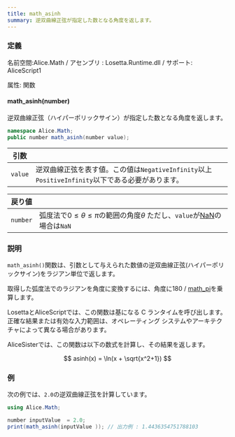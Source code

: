 ```yaml
---
title: math_asinh
summary: 逆双曲線正弦が指定した数となる角度を返します。
---
```


### 定義
名前空間:Alice.Math / アセンブリ : Losetta.Runtime.dll / サポート: AliceScript1

属性: 関数

#### math_asinh(number)

逆双曲線正弦（ハイパーポリックサイン）が指定した数となる角度を返します。

```cs title="AliceScript"
namespace Alice.Math;
public number math_asinh(number value);
```

|引数| |
|-|-|
|`value`|逆双曲線正弦を表す値。この値は`NegativeInfinity`以上`PositiveInfinity`以下である必要があります。|

|戻り値| |
|-|-|
|`number`|弧度法で$0\leq\theta\leq\pi$の範囲の角度$\theta$ ただし、`value`が[NaN](./math_isnan.md)の場合は`NaN`|

### 説明
`math_asinh()`関数は、引数として与えられた数値の逆双曲線正弦(ハイパーポリックサイン)をラジアン単位で返します。

取得した弧度法でのラジアンを角度に変換するには、角度に180 / [math_pi](./math_pi.md)を乗算します。

LosettaとAliceScriptでは、この関数は基になる C ランタイムを呼び出します。正確な結果または有効な入力範囲は、オペレーティング システムやアーキテクチャによって異なる場合があります。

AliceSisterでは、この関数は以下の数式を計算し、その結果を返します。

$$
asinh(x) = \ln(x + \sqrt{x^2+1})
$$

### 例
次の例では、`2.0`の逆双曲線正弦を計算しています。

```cs title="AliceScript"
using Alice.Math;

number inputValue  = 2.0;
print(math_asinh(inputValue )); // 出力例 : 1.4436354751788103
```